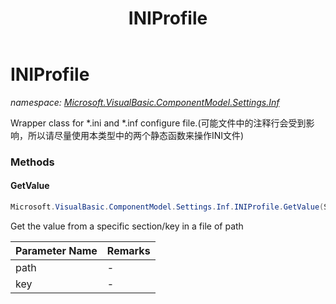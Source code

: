 ﻿---
title: INIProfile
---

# INIProfile
_namespace: [Microsoft.VisualBasic.ComponentModel.Settings.Inf](N-Microsoft.VisualBasic.ComponentModel.Settings.Inf.html)_

Wrapper class for *.ini and *.inf configure file.(可能文件中的注释行会受到影响，所以请尽量使用本类型中的两个静态函数来操作INI文件)

### Methods

#### GetValue
```csharp
Microsoft.VisualBasic.ComponentModel.Settings.Inf.INIProfile.GetValue(System.String,System.String,System.String)
```
Get the value from a specific section/key in a file of path

|Parameter Name|Remarks|
|--------------|-------|
|path|-|
|key|-|






